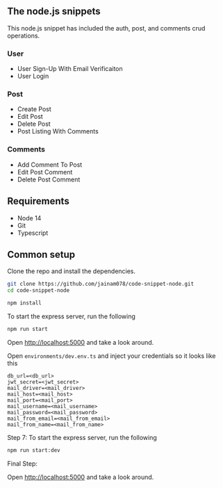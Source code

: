 ## The node.js snippets


This node.js snippet has included the auth, post, and comments crud operations.

### User

* User Sign-Up With Email Verificaiton
* User Login


### Post

* Create Post
* Edit Post
* Delete Post
* Post Listing With Comments


### Comments

* Add Comment To Post
* Edit Post Comment
* Delete Post Comment

## Requirements

* Node 14
* Git
* Typescript

## Common setup

Clone the repo and install the dependencies.

```bash
git clone https://github.com/jainam078/code-snippet-node.git
cd code-snippet-node
```

```bash
npm install
```

To start the express server, run the following

```bash
npm run start
```

Open [http://localhost:5000](http://localhost:3000) and take a look around.


Open `environments/dev.env.ts` and inject your credentials so it looks like this

```
db_url=<db_url>
jwt_secret=<jwt_secret>
mail_driver=<mail_driver>
mail_host=<mail_host>
mail_port=<mail_port>
mail_username=<mail_username>
mail_password=<mail_password>
mail_from_email=<mail_from_email>
mail_from_name=<mail_from_name>
```

Step 7: To start the express server, run the following
```bash
npm run start:dev
```
Final Step:

Open [http://localhost:5000](http://localhost:5000) and take a look around.

